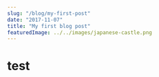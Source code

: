 ```yaml
---
slug: "/blog/my-first-post"
date: "2017-11-07"
title: "My first blog post"
featuredImage: ../../images/japanese-castle.png
---
```


<h1>test</h1>
